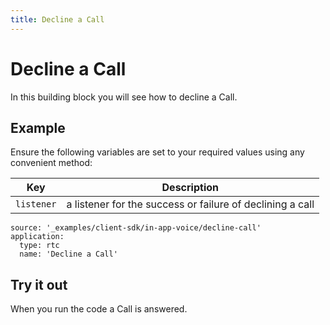 ```yaml
---
title: Decline a Call
---
```


# Decline a Call

In this building block you will see how to decline a Call.

## Example

Ensure the following variables are set to your required values using any convenient method:

Key | Description
-- | --
`listener` | a listener for the success or failure of declining a call

```building_blocks
source: '_examples/client-sdk/in-app-voice/decline-call'
application:
  type: rtc
  name: 'Decline a Call'
```

## Try it out

When you run the code a Call is answered.